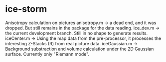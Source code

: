 ice-storm
=========

Anisotropy calculation on pictures
anisotropy.m  -> a dead end, and it was dropped. But still remains in the package for the data reading.
ice_dev.m     -> the current development branch. Still in no shape to generate results.
iceCenter.m   -> Using the map data from the pre-processor, it processes the interesting Z-Stacks (R) from real picture data.
iceGaussian.m -> Background substraction and volume calculation under the 2D Gaussian surface. Currently only "Riemann mode".

